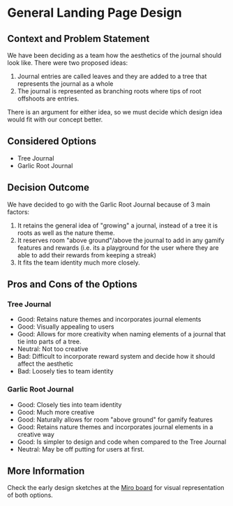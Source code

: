 # General Landing Page Design

## Context and Problem Statement
We have been deciding as a team how the aesthetics of the journal should look like. There were two proposed ideas: 
   1. Journal entries are called leaves and they are added to a tree that represents the journal as a whole
   2. The journal is represented as branching roots where tips of root offshoots are entries. 
   
There is an argument for either idea, so we must decide which design idea would fit with our concept better. 


## Considered Options

* Tree Journal
* Garlic Root Journal

## Decision Outcome
We have decided to go with the Garlic Root Journal because of 3 main factors: 
  1. It retains the general idea of "growing" a journal, instead of a tree it is roots as well as the nature theme. 
  2. It reserves room "above ground"/above the journal to add in any gamify features and rewards (i.e. its a playground for the user where they are able to add their rewards from keeping a streak)
  3. It fits the team identity much more closely. 

<!-- This is an optional element. Feel free to remove. -->
## Pros and Cons of the Options

### Tree Journal
- Good: Retains nature themes and incorporates journal elements
- Good: Visually appealing to users
- Good: Allows for more creativity when naming elements of a journal that tie into parts of a tree. 
- Neutral: Not too creative
- Bad: Difficult to incorporate reward system and decide how it should affect the aesthetic
- Bad: Loosely ties to team identity 

### Garlic Root Journal
- Good: Closely ties into team identity
- Good: Much more creative
- Good: Naturally allows for room "above ground" for gamify features
- Good: Retains nature themes and incorporates journal elements in a creative way
- Good: Is simpler to design and code when compared to the Tree Journal
- Neutral: May be off putting for users at first.


<!-- This is an optional element. Feel free to remove. -->
## More Information
Check the early design sketches at the [Miro board](https://miro.com/app/board/uXjVKNpuLc0=/) for visual representation of both options.
